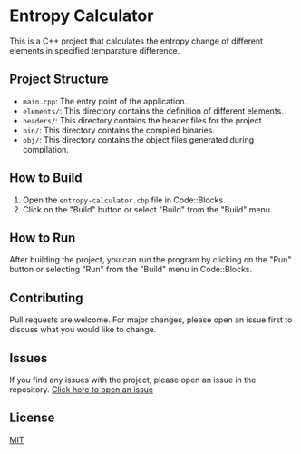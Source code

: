 # Entropy Calculator

This is a C++ project that calculates the entropy change of different elements in specified temparature difference.

## Project Structure

- `main.cpp`: The entry point of the application.
- `elements/`: This directory contains the definition of different elements.
- `headers/`: This directory contains the header files for the project.
- `bin/`: This directory contains the compiled binaries.
- `obj/`: This directory contains the object files generated during compilation.

## How to Build

1. Open the `entropy-calculator.cbp` file in Code::Blocks.
2. Click on the "Build" button or select "Build" from the "Build" menu.

## How to Run

After building the project, you can run the program by clicking on the "Run" button or selecting "Run" from the "Build" menu in Code::Blocks.

## Contributing

Pull requests are welcome. For major changes, please open an issue first to discuss what you would like to change.

## Issues

If you find any issues with the project, please open an issue in the repository. [Click here to open an issue](/sr-tamim/entropy-calculator/issues)

## License

[MIT](https://choosealicense.com/licenses/mit/)